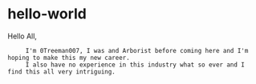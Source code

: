 # hello-world

Hello All,

         I'm 0Treeman007, I was and Arborist before coming here and I'm hoping to make this my new career. 
         I also have no experience in this industry what so ever and I find this all very intriguing.
